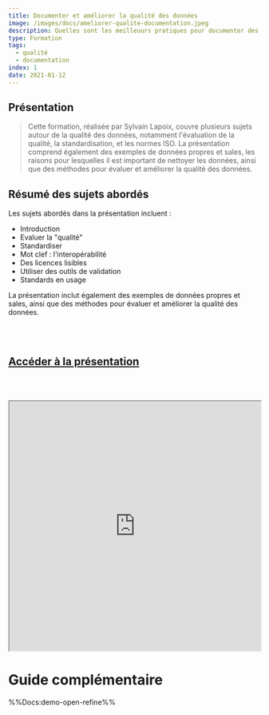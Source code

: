 ```yaml
---
title: Documenter et améliorer la qualité des données
image: /images/docs/ameliorer-qualite-documentation.jpeg
description: Quelles sont les meilleuurs pratiques pour documenter des jeux de données et améliorer leur qualité ?
type: Formation
tags:
  - qualité
  - documentation
index: 1
date: 2021-01-12
--- 
```


## Présentation

> Cette formation, réalisée par Sylvain Lapoix, couvre plusieurs sujets autour de la qualité des données, notamment l'évaluation de la qualité, la standardisation, et les normes ISO. La présentation comprend également des exemples de données propres et sales, les raisons pour lesquelles il est important de nettoyer les données, ainsi que des méthodes pour évaluer et améliorer la qualité des données.

## Résumé des sujets abordés

Les sujets abordés dans la présentation incluent :

- Introduction
- Evaluer la "qualité"
- Standardiser
- Mot clef : l'interopérabilité
- Des licences lisibles
- Utiliser des outils de validation
- Standards en usage

La présentation inclut également des exemples de données propres et sales, ainsi que des méthodes pour évaluer et améliorer la qualité des données.

<br></br>

## [Accéder à la présentation](https://datactivist.coop/futurocite_ouvrir-ma-ville/qualite_donnees/index.html#1)

<br></br>

<div class="responsiveIframe">
  <iframe
    width="100%"
    height="500"
    src="https://datactivist.coop/futurocite_ouvrir-ma-ville/qualite_donnees/index.html#1">
  </iframe>
</div>

# Guide complémentaire

%%Docs:demo-open-refine%%
